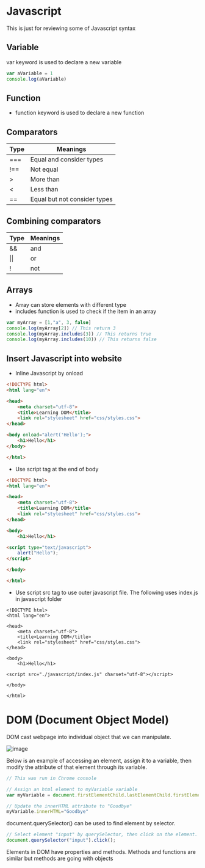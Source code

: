 # Javascript

This is just for reviewing some of Javascript syntax

## Variable
var keyword is used to declare a new variable
```javascript
var aVariable = 1
console.log(aVariable)
```

## Function
- function keyword is used to declare a new function

## Comparators

Type | Meanings
--- | ---
\=== | Equal and consider types
\!== | Not equal
\> | More than
\< | Less than
\== | Equal but not consider types

## Combining comparators

Type | Meanings
--- | ---
\&& | and
\|\| | or
\! | not

## Arrays
- Array can store elements with different type
- includes function is used to check if the item in an array

```javascript
var myArray = [1,"a", 3, false]
console.log(myArray[2]) // This return 3
console.log(myArray.includes(3)) // This returns true
console.log(myArray.includes(10)) // This returns false
```

## Insert Javascript into website

- Inline Javascript by onload

```html
<!DOCTYPE html>
<html lang="en">

<head>
    <meta charset="utf-8">
    <title>Learning DOM</title>
    <link rel="stylesheet" href="css/styles.css">
</head>

<body onload="alert('Hello');">
    <h1>Hello</h1>
</body>

</html>
```

- Use script tag at the end of body

```html
<!DOCTYPE html>
<html lang="en">

<head>
    <meta charset="utf-8">
    <title>Learning DOM</title>
    <link rel="stylesheet" href="css/styles.css">
</head>

<body>
    <h1>Hello</h1>

<script type="text/javascript">
    alert("Hello");
</script>

</body>

</html>
```

- Use script src tag to use outer javascript file. The following uses index.js in javascript folder

```
<!DOCTYPE html>
<html lang="en">

<head>
    <meta charset="utf-8">
    <title>Learning DOM</title>
    <link rel="stylesheet" href="css/styles.css">
</head>

<body>
    <h1>Hello</h1>

<script src="./javascript/index.js" charset="utf-8"></script>

</body>

</html>

```

# DOM (Document Object Model)

DOM cast webpage into individual object that we can manipulate.

![image](https://user-images.githubusercontent.com/79841341/155874530-bada8aa9-3851-4922-b834-62fb5d5e75e5.png)

Below is an example of accessing an element, assign it to a variable, then modify the attribute of that element through its variable.

```javascript
// This was run in Chrome console

// Assign an html element to myVariable variable
var myVariable = document.firstElementChild.lastElementChild.firstElementChild;

// Update the innerHTML attribute to "Goodbye"
myVariable.innerHTML="Goodbye"
```

document.querySelector() can be used to find element by selector.

```javascript
// Select element "input" by querySelector, then click on the element.
document.querySelector("input").click();
```

Elements in DOM have properties and methods. Methods and functions are similar but methods are going with objects
